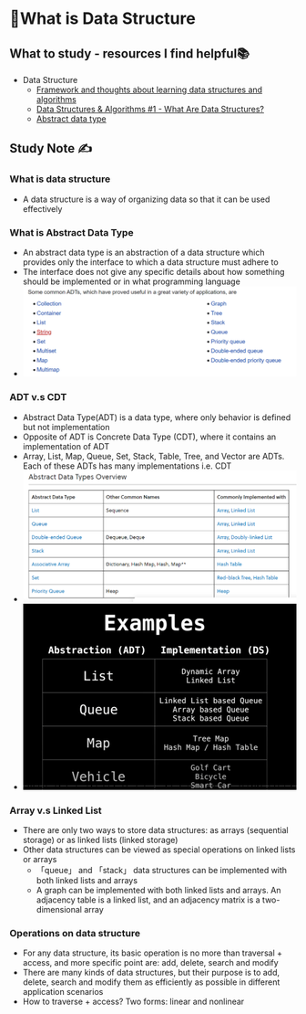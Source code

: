 # 🔢What is Data Structure

## What to study - resources I find helpful📚

- Data Structure
  - [Framework and thoughts about learning data structures and algorithms](https://github.com/labuladong/fucking-algorithm/blob/english/think_like_computer/Framework%20and%20thoughts%20about%20learning%20data%20structure%20and%20algorithm.md)
  - [Data Structures & Algorithms #1 - What Are Data Structures?](https://www.youtube.com/watch?v=bum_19loj9A&list=PLBZBJbE_rGRV8D7XZ08LK6z-4zPoWzu5H&index=2)
  - [Abstract data type](https://en.wikipedia.org/wiki/Abstract_data_type)

## Study Note ✍️

### What is data structure

- A data structure is a way of organizing data so that it can be used effectively

### What is Abstract Data Type

- An abstract data type is an abstraction of a data structure which provides only the interface to which a data structure must adhere to
- The interface does not give any specific details about how something should be implemented or in what programming language
- ![Common ADT](https://github.com/erinchocolate/teach-myself-cs/blob/master/Data%20Structure%26Algorithm/Images/Common%20ADT.png)

### ADT v.s CDT

- Abstract Data Type(ADT) is a data type, where only behavior is defined but not implementation
- Opposite of ADT is Concrete Data Type (CDT), where it contains an implementation of ADT
- Array, List, Map, Queue, Set, Stack, Table, Tree, and Vector are ADTs. Each of these ADTs has many implementations i.e. CDT
- ![ADT](https://github.com/erinchocolate/teach-myself-cs/blob/master/Data%20Structure%26Algorithm/Images/ADT.png)
- ![ADT V.S DS](https://github.com/erinchocolate/teach-myself-cs/blob/master/Data%20Structure%26Algorithm/Images/ADT%20v.s%20DS.png)

### Array v.s Linked List

- There are only two ways to store data structures: as arrays (sequential storage) or as linked lists (linked storage)
- Other data structures can be viewed as special operations on linked lists or arrays
  - 「queue」 and 「stack」 data structures can be implemented with both linked lists and arrays
  - A graph can be implemented with both linked lists and arrays. An adjacency table is a linked list, and an adjacency matrix is a two-dimensional array

### Operations on data structure

- For any data structure, its basic operation is no more than traversal + access, and more specific point are: add, delete, search and modify
- There are many kinds of data structures, but their purpose is to add, delete, search and modify them as efficiently as possible in different application scenarios
- How to traverse + access? Two forms: linear and nonlinear
